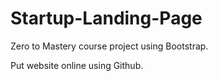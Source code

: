 # Startup-Landing-Page
Zero to Mastery course project using Bootstrap.

Put website online using Github.
